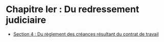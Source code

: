 # Chapitre Ier : Du redressement judiciaire

- [Section 4 : Du règlement des créances résultant du contrat de travail](section-4)
